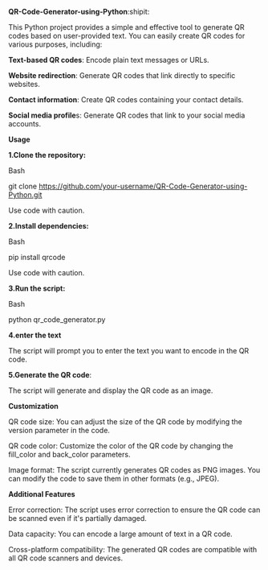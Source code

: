 **QR-Code-Generator-using-Python**:shipit:

This Python project provides a simple and effective tool to generate QR codes based on user-provided text. You can easily create QR codes for various purposes, including:

**Text-based QR codes**: Encode plain text messages or URLs.

**Website redirection**: Generate QR codes that link directly to specific websites.

**Contact information**: Create QR codes containing your contact details.

**Social media profile**s: Generate QR codes that link to your social media accounts.


**Usage**

**1.Clone the repository:**

Bash

git clone https://github.com/your-username/QR-Code-Generator-using-Python.git

Use code with caution.

**2.Install dependencies:**

Bash

pip install qrcode

Use code with caution.

**3.Run the script:**

Bash

python qr_code_generator.py


**4.enter the text**

The script will prompt you to enter the text you want to encode in the QR code.

**5.Generate the QR code**:

The script will generate and display the QR code as an image.

**Customization**

QR code size: You can adjust the size of the QR code by modifying the version parameter in the code.

QR code color: Customize the color of the QR code by changing the fill_color and back_color parameters.

Image format: The script currently generates QR codes as PNG images. You can modify the code to save them in other formats (e.g., JPEG).

**Additional Features**

Error correction: The script uses error correction to ensure the QR code can be scanned even if it's partially damaged.

Data capacity: You can encode a large amount of text in a QR code.

Cross-platform compatibility: The generated QR codes are compatible with all QR code scanners and devices.
